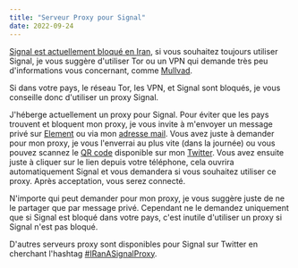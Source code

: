```yaml
---
title: "Serveur Proxy pour Signal"
date: 2022-09-24
---
```


[Signal est actuellement bloqué en Iran](https://signal.org/blog/run-a-proxy/), si vous souhaitez toujours utiliser Signal, je vous suggère d'utiliser Tor ou un VPN qui demande très peu d'informations vous concernant, comme [Mullvad](https://mullvad.net/en/).

Si dans votre pays, le réseau Tor, les VPN, et Signal sont bloqués, je vous conseille donc d'utiliser un proxy Signal.

J'héberge actuellement un proxy pour Signal. Pour éviter que les pays trouvent et bloquent mon proxy, je vous invite à m'envoyer un message privé sur [Element](https://matrix.to/#/@samsepi0l:arcticfoxes.net) ou via mon [adresse mail](contact@simpleprivacy.fr). Vous avez juste à demander pour mon proxy, je vous l'enverrai au plus vite (dans la journée) ou vous pouvez scannez le [QR code](https://twitter.com/SimplePrivacyFR/status/1573722737394302977) disponible sur mon [Twitter](https://twitter.com/SimplePrivacyFR/).
Vous avez ensuite juste à cliquer sur le lien depuis votre téléphone, cela ouvrira automatiquement Signal et vous demandera si vous souhaitez utiliser ce proxy. Après acceptation, vous serez connecté.

N'importe qui peut demander pour mon proxy, je vous suggère juste de ne le partager que par message privé. Cependant ne le demandez uniquement que si Signal est bloqué dans votre pays, c'est inutile d'utiliser un proxy si Signal n'est pas bloqué.

D'autres serveurs proxy sont disponibles pour Signal sur Twitter en cherchant l'hashtag [#IRanASignalProxy](https://twitter.com/hashtag/IRanASignalProxy).